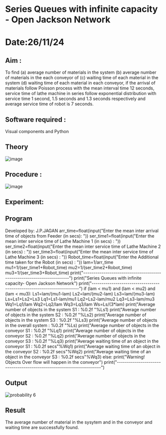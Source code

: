 # Series Queues with infinite capacity - Open Jackson Network
# Date:26/11/24
## Aim :
To find (a) average number of materials in the system (b) average number of materials in the each conveyor of (c) waiting time of each material in the system (d) waiting time of each material in each conveyor, if the arrival  of materials follow Poisson process with the mean interval time 12 seconds, service time of  lathe machine in series follow exponential distribution  with service time  1 second, 1.5 seconds and 1.3 seconds respectively and average service time of robot is 7 seconds.

## Software required :
Visual components and Python

## Theory

![image](https://user-images.githubusercontent.com/103921593/203239736-7b81f599-71a8-4ae7-b63e-5d98acd9ea54.png)


## Procedure :

![image](https://user-images.githubusercontent.com/103921593/203239789-bc870dce-6727-487b-a0e2-4fc3f5114889.png)


## Experiment:


## Program
Developed by: J.P.JAGAN
arr_time=float(input("Enter the mean inter arrival time of objects from Feeder (in secs): ")) ser_time1=float(input("Enter the mean inter service time of Lathe Machine 1 (in secs) : ")) ser_time2=float(input("Enter the mean inter service time of Lathe Machine 2 (in secs) : ")) ser_time3=float(input("Enter the mean inter service time of Lathe Machine 3 (in secs) : ")) Robot_time=float(input("Enter the Additional time taken for the Robot (in secs) : ")) lam=1/arr_time mu1=1/(ser_time1+Robot_time) mu2=1/(ser_time2+Robot_time) mu3=1/(ser_time3+Robot_time) print("-----------------------------------------------------------------------") print("Series Queues with infinite capacity- Open Jackson Network") print("-----------------------------------------------------------------------") if (lam < mu1) and (lam < mu2) and (lam < mu3): Ls1=lam/(mu1-lam) Ls2=lam/(mu2-lam) Ls3=lam/(mu3-lam) Ls=Ls1+Ls2+Ls3 Lq1=Ls1-lam/mu1 Lq2=Ls2-lam/mu2 Lq3=Ls3-lam/mu3 Wq1=Lq1/lam Wq2=Lq2/lam Wq3=Lq3/lam Ws=Ls/(3*lam) print("Average number of objects in the system S1 : %0.2f "%Ls1) print("Average number of objects in the system S2 : %0.2f "%Ls2) print("Average number of objects in the system S3 : %0.2f "%Ls3) print("Average number of objects in the overall system : %0.2f "%Ls) print("Average number of objects in the conveyor S1 : %0.2f "%Lq1) print("Average number of objects in the conveyor S2 : %0.2f "%Lq2) print("Average number of objects in the conveyor S3 : %0.2f "%Lq3) print("Average waiting time of an object in the conveyor S1 : %0.2f secs"%Wq1) print("Average waiting time of an object in the conveyor S2 : %0.2f secs"%Wq2) print("Average waiting time of an object in the conveyor S3 : %0.2f secs"%Wq3) else: print("Warning! Objects Over flow will happen in the conveyor") print("----------------------------------------------------------------------")
## Output
![probability 6](https://github.com/user-attachments/assets/334364ff-43ee-4da1-9135-880aa02fce3c)

## Result
The average number of material in the sysytem and in the conveyor and waiting time are successfully found.
